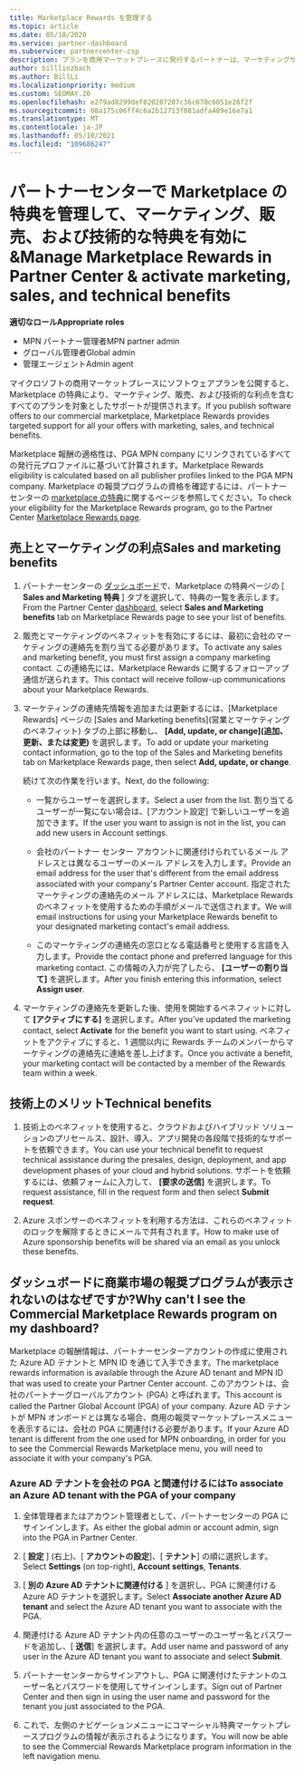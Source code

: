 ```yaml
---
title: Marketplace Rewards を管理する
ms.topic: article
ms.date: 05/18/2020
ms.service: partner-dashboard
ms.subservice: partnercenter-csp
description: プランを商用マーケットプレースに発行するパートナーは、マーケティングサポートを提供する特典の対象となります。
author: billlinzbach
ms.author: BillLi
ms.localizationpriority: medium
ms.custom: SEOMAY.20
ms.openlocfilehash: e279ad8299def820287207c36c670c6051e26f2f
ms.sourcegitcommit: 08a175c06ff4c6a2b12713f081adfa489e16e7a1
ms.translationtype: MT
ms.contentlocale: ja-JP
ms.lasthandoff: 05/10/2021
ms.locfileid: "109686247"
---
```

# <a name="manage-marketplace-rewards-in-partner-center--activate-marketing-sales-and-technical-benefits"></a><span data-ttu-id="9377e-103">パートナーセンターで Marketplace の特典を管理して、マーケティング、販売、および技術的な特典を有効に &</span><span class="sxs-lookup"><span data-stu-id="9377e-103">Manage Marketplace Rewards in Partner Center & activate marketing, sales, and technical benefits</span></span>

<span data-ttu-id="9377e-104">**適切なロール**</span><span class="sxs-lookup"><span data-stu-id="9377e-104">**Appropriate roles**</span></span>

- <span data-ttu-id="9377e-105">MPN パートナー管理者</span><span class="sxs-lookup"><span data-stu-id="9377e-105">MPN partner admin</span></span>
- <span data-ttu-id="9377e-106">グローバル管理者</span><span class="sxs-lookup"><span data-stu-id="9377e-106">Global admin</span></span>
- <span data-ttu-id="9377e-107">管理エージェント</span><span class="sxs-lookup"><span data-stu-id="9377e-107">Admin agent</span></span>

<span data-ttu-id="9377e-108">マイクロソフトの商用マーケットプレースにソフトウェアプランを公開すると、Marketplace の特典により、マーケティング、販売、および技術的な利点を含むすべてのプランを対象としたサポートが提供されます。</span><span class="sxs-lookup"><span data-stu-id="9377e-108">If you  publish software offers to our commercial marketplace, Marketplace Rewards provides targeted support for all your offers with marketing, sales, and technical benefits.</span></span>

<span data-ttu-id="9377e-109">Marketplace 報酬の適格性は、PGA MPN company にリンクされているすべての発行元プロファイルに基づいて計算されます。</span><span class="sxs-lookup"><span data-stu-id="9377e-109">Marketplace Rewards eligibility is calculated based on all publisher profiles linked to the PGA MPN company.</span></span> <span data-ttu-id="9377e-110">Marketplace の報奨プログラムの資格を確認するには、パートナーセンターの [marketplace の特典](https://partner.microsoft.com/dashboard/mpn/program/commercialmarketplace)に関するページを参照してください。</span><span class="sxs-lookup"><span data-stu-id="9377e-110">To check your eligibility for the Marketplace Rewards program, go to the Partner Center [Marketplace Rewards page](https://partner.microsoft.com/dashboard/mpn/program/commercialmarketplace).</span></span>

## <a name="sales-and-marketing-benefits"></a><span data-ttu-id="9377e-111">売上とマーケティングの利点</span><span class="sxs-lookup"><span data-stu-id="9377e-111">Sales and marketing benefits</span></span>

1. <span data-ttu-id="9377e-112">パートナーセンターの [ダッシュボード](https://partner.microsoft.com/dashboard)で、Marketplace の特典ページの [ **Sales and Marketing 特典** ] タブを選択して、特典の一覧を表示します。</span><span class="sxs-lookup"><span data-stu-id="9377e-112">From the Partner Center [dashboard](https://partner.microsoft.com/dashboard), select **Sales and Marketing benefits** tab on Marketplace Rewards page to see your list of benefits.</span></span> 

2. <span data-ttu-id="9377e-113">販売とマーケティングのベネフィットを有効にするには、最初に会社のマーケティングの連絡先を割り当てる必要があります。</span><span class="sxs-lookup"><span data-stu-id="9377e-113">To activate any sales and marketing benefit, you must first assign a company marketing contact.</span></span> <span data-ttu-id="9377e-114">この連絡先には、Marketplace Rewards に関するフォローアップ通信が送られます。</span><span class="sxs-lookup"><span data-stu-id="9377e-114">This contact will receive follow-up communications about your Marketplace Rewards.</span></span>

3. <span data-ttu-id="9377e-115">マーケティングの連絡先情報を追加または更新するには、[Marketplace Rewards] ページの [Sales and Marketing benefits]\(営業とマーケティングのベネフィット\) タブの上部に移動し、 **[Add, update, or change]\(追加、更新、または変更\)** を選択します。</span><span class="sxs-lookup"><span data-stu-id="9377e-115">To add or update your marketing contact information, go to the top of the Sales and Marketing benefits tab on Marketplace Rewards page, then select **Add, update, or change**.</span></span> 

   <span data-ttu-id="9377e-116">続けて次の作業を行います。</span><span class="sxs-lookup"><span data-stu-id="9377e-116">Next, do the following:</span></span>

   - <span data-ttu-id="9377e-117">一覧からユーザーを選択します。</span><span class="sxs-lookup"><span data-stu-id="9377e-117">Select a user from the list.</span></span> <span data-ttu-id="9377e-118">割り当てるユーザーが一覧にない場合は、[アカウント設定] で新しいユーザーを追加できます。</span><span class="sxs-lookup"><span data-stu-id="9377e-118">If the user you want to assign is not in the list, you can add new users in Account settings.</span></span>

   - <span data-ttu-id="9377e-119">会社のパートナー センター アカウントに関連付けられているメール アドレスとは異なるユーザーのメール アドレスを入力します。</span><span class="sxs-lookup"><span data-stu-id="9377e-119">Provide an email address for the user that's different from the email address associated with your company's Partner Center account.</span></span> <span data-ttu-id="9377e-120">指定されたマーケティングの連絡先のメール アドレスには、Marketplace Rewards のベネフィットを使用するための手順がメールで送信されます。</span><span class="sxs-lookup"><span data-stu-id="9377e-120">We will email instructions for using your Marketplace Rewards benefit to your designated marketing contact's email address.</span></span>

   - <span data-ttu-id="9377e-121">このマーケティングの連絡先の窓口となる電話番号と使用する言語を入力します。</span><span class="sxs-lookup"><span data-stu-id="9377e-121">Provide the contact phone and preferred language for this marketing contact.</span></span> <span data-ttu-id="9377e-122">この情報の入力が完了したら、 **[ユーザーの割り当て]** を選択します。</span><span class="sxs-lookup"><span data-stu-id="9377e-122">After you finish entering this information, select **Assign user**.</span></span>

4. <span data-ttu-id="9377e-123">マーケティングの連絡先を更新した後、使用を開始するベネフィットに対して **[アクティブにする]** を選択します。</span><span class="sxs-lookup"><span data-stu-id="9377e-123">After you’ve updated the marketing contact, select **Activate** for the benefit you want to start using.</span></span> <span data-ttu-id="9377e-124">ベネフィットをアクティブにすると、1 週間以内に Rewards チームのメンバーからマーケティングの連絡先に連絡を差し上げます。</span><span class="sxs-lookup"><span data-stu-id="9377e-124">Once you activate a benefit, your marketing contact will be contacted by a member of the Rewards team within a week.</span></span>

## <a name="technical-benefits"></a><span data-ttu-id="9377e-125">技術上のメリット</span><span class="sxs-lookup"><span data-stu-id="9377e-125">Technical benefits</span></span>

1. <span data-ttu-id="9377e-126">技術上のベネフィットを使用すると、クラウドおよびハイブリッド ソリューションのプリセールス、設計、導入、アプリ開発の各段階で技術的なサポートを依頼できます。</span><span class="sxs-lookup"><span data-stu-id="9377e-126">You can use your technical benefit to request technical assistance during the presales, design, deployment, and app development phases of your cloud and hybrid solutions.</span></span> <span data-ttu-id="9377e-127">サポートを依頼するには、依頼フォームに入力して、 **[要求の送信]** を選択します。</span><span class="sxs-lookup"><span data-stu-id="9377e-127">To request assistance, fill in the request form and then select **Submit request**.</span></span>

2. <span data-ttu-id="9377e-128">Azure スポンサーのベネフィットを利用する方法は、これらのベネフィットのロックを解除するときにメールで共有されます。</span><span class="sxs-lookup"><span data-stu-id="9377e-128">How to make use of Azure sponsorship benefits will be shared via an email as you unlock these benefits.</span></span>

## <a name="why-cant-i-see-the-commercial-marketplace-rewards-program-on-my-dashboard"></a><span data-ttu-id="9377e-129">ダッシュボードに商業市場の報奨プログラムが表示されないのはなぜですか?</span><span class="sxs-lookup"><span data-stu-id="9377e-129">Why can't I see the Commercial Marketplace Rewards program on my dashboard?</span></span>

<span data-ttu-id="9377e-130">Marketplace の報酬情報は、パートナーセンターアカウントの作成に使用された Azure AD テナントと MPN ID を通じて入手できます。</span><span class="sxs-lookup"><span data-stu-id="9377e-130">The marketplace rewards information is available through the Azure AD tenant and MPN ID that was used to create your Partner Center account.</span></span> <span data-ttu-id="9377e-131">このアカウントは、会社のパートナーグローバルアカウント (PGA) と呼ばれます。</span><span class="sxs-lookup"><span data-stu-id="9377e-131">This account is called the Partner Global Account (PGA) of your company.</span></span> <span data-ttu-id="9377e-132">Azure AD テナントが MPN オンボードとは異なる場合、商用の報奨マーケットプレースメニューを表示するには、会社の PGA に関連付ける必要があります。</span><span class="sxs-lookup"><span data-stu-id="9377e-132">If your Azure AD tenant is different from the  one used for MPN onboarding, in order for you to see the Commercial Rewards Marketplace menu, you will need to associate it with your company's PGA.</span></span>

### <a name="to-associate-an-azure-ad-tenant-with-the-pga-of-your-company"></a><span data-ttu-id="9377e-133">Azure AD テナントを会社の PGA と関連付けるには</span><span class="sxs-lookup"><span data-stu-id="9377e-133">To associate an Azure AD tenant with the PGA of your company</span></span>

1. <span data-ttu-id="9377e-134">全体管理者またはアカウント管理者として、パートナーセンターの PGA にサインインします。</span><span class="sxs-lookup"><span data-stu-id="9377e-134">As either the global admin or account admin, sign into the PGA in Partner Center.</span></span>

2. <span data-ttu-id="9377e-135">[ **設定** ] (右上)、[ **アカウントの設定**]、[ **テナント**] の順に選択します。</span><span class="sxs-lookup"><span data-stu-id="9377e-135">Select **Settings** (on top-right), **Account settings**, **Tenants**.</span></span> 

3. <span data-ttu-id="9377e-136">[ **別の Azure AD テナントに関連付ける** ] を選択し、PGA に関連付ける Azure AD テナントを選択します。</span><span class="sxs-lookup"><span data-stu-id="9377e-136">Select **Associate another Azure AD tenant** and select the Azure AD tenant you want to associate with the PGA.</span></span>

4. <span data-ttu-id="9377e-137">関連付ける Azure AD テナント内の任意のユーザーのユーザー名とパスワードを追加し、[ **送信**] を選択します。</span><span class="sxs-lookup"><span data-stu-id="9377e-137">Add user name and password of any user in the Azure AD tenant you want to associate and select **Submit**.</span></span>

5. <span data-ttu-id="9377e-138">パートナーセンターからサインアウトし、PGA に関連付けたテナントのユーザー名とパスワードを使用してサインインします。</span><span class="sxs-lookup"><span data-stu-id="9377e-138">Sign out of Partner Center and then sign in using the user name and password for the tenant you just associated to the PGA.</span></span>

6. <span data-ttu-id="9377e-139">これで、左側のナビゲーションメニューにコマーシャル特典マーケットプレースプログラムの情報が表示されるようになります。</span><span class="sxs-lookup"><span data-stu-id="9377e-139">You will now be able to see the Commercial Rewards Marketplace program information in the left navigation menu.</span></span>


